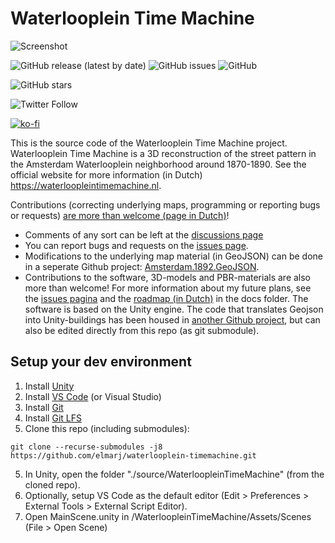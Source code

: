 # Waterlooplein Time Machine
![Screenshot](docs/images/HG_sun.png "Luchtfoto in Waterlooplein Time Machine")

![GitHub release (latest by date)](https://img.shields.io/github/v/release/elmarj/waterlooplein-timemachine)
![GitHub issues](https://img.shields.io/github/issues/elmarj/waterlooplein-timemachine)
![GitHub](https://img.shields.io/github/license/elmarj/waterlooplein-timemachine)

![GitHub stars](https://img.shields.io/github/stars/elmarj/waterlooplein-timemachine?style=social)

![Twitter Follow](https://img.shields.io/twitter/follow/elmarj?style=social)

[![ko-fi](https://www.ko-fi.com/img/githubbutton_sm.svg)](https://ko-fi.com/Y8Y521CCD)

This is the source code of the Waterlooplein Time Machine project. Waterlooplein Time Machine is a 3D reconstruction of the street pattern in the Amsterdam Waterlooplein neighborhood around 1870-1890. See the official website for more information (in Dutch) https://waterloopleintimemachine.nl.

Contributions (correcting underlying maps, programming or reporting bugs or requests) [are more than welcome (page in Dutch)](./docs/contributing.md)!

 - Comments of any sort can be left at the [discussions page](https://github.com/elmarj/waterlooplein-timemachine/discussions)
 - You can report bugs and requests on the [issues page](https://github.com/elmarj/waterlooplein-timemachine/issues).
 - Modifications to the underlying map material (in GeoJSON) can be done in a seperate Github project: [Amsterdam.1892.GeoJSON](https://github.com/ElmarJ/Amsterdam.1892.GeoJSON).
 - Contributions to the software, 3D-models and PBR-materials are also more than welcome! For more information about my future plans, see the [issues pagina](https://github.com/elmarj/waterlooplein-timemachine/issues) and the [roadmap (in Dutch)](./docs/roadmap.md) in the docs folder. The software is based on the Unity engine. The code that translates Geojson into Unity-buildings has been housed in [another Github project](https://github.com/ElmarJ/GeoJsonCityBuilder), but can also be edited directly from this repo (as git submodule).

## Setup your dev environment
 1. Install [Unity](https://store.unity.com/#plans-individual)
 2. Install [VS Code](https://code.visualstudio.com/) (or Visual Studio)
 3. Install [Git](https://git-scm.com/)
 4. Install [Git LFS](https://git-lfs.com/)
 5. Clone this repo (including submodules):
 
 ```
 git clone --recurse-submodules -j8 https://github.com/elmarj/waterlooplein-timemachine.git
 ```
 
 5. In Unity, open the folder "./source/WaterloopleinTimeMachine" (from the cloned repo).
 6. Optionally, setup VS Code as the default editor (Edit > Preferences > External Tools > External Script Editor).
 7. Open MainScene.unity in /WaterloopleinTimeMachine/Assets/Scenes (File > Open Scene)

